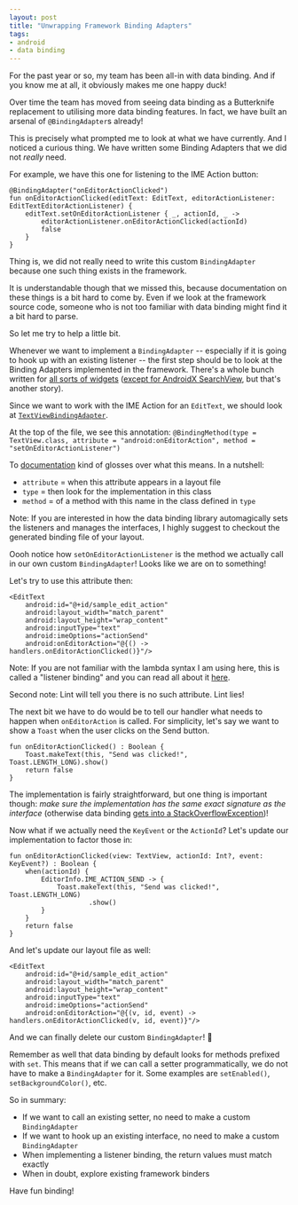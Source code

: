 ```yaml
---
layout: post
title: "Unwrapping Framework Binding Adapters"
tags:
- android
- data binding
---
```

For the past year or so, my team has been all-in with data binding. And if you know me at all, it obviously makes me one happy duck!

Over time the team has moved from seeing data binding as a Butterknife replacement to utilising more data binding features. In fact, we have built an arsenal of `@BindingAdapter`s already!

This is precisely what prompted me to look at what we have currently. And I noticed a curious thing. We have written some Binding Adapters that we did not _really_ need.

For example, we have this one for listening to the IME Action button:
```
@BindingAdapter("onEditorActionClicked")
fun onEditorActionClicked(editText: EditText, editorActionListener: EditTextEditorActionListener) {
    editText.setOnEditorActionListener { _, actionId, _ ->
        editorActionListener.onEditorActionClicked(actionId)
        false
    }
}
```
Thing is, we did not really need to write this custom `BindingAdapter` because one such thing exists in the framework.

It is understandable though that we missed this, because documentation on these things is a bit hard to come by. Even if we look at the framework source code, someone who is not too familiar with data binding might find it a bit hard to parse.

So let me try to help a little bit.

Whenever we want to implement a `BindingAdapter` -- especially if it is going to hook up with an existing listener -- the first step should be to look at the Binding Adapters implemented in the framework. There's a whole bunch written for [all sorts of widgets](https://android.googlesource.com/platform/frameworks/data-binding/+/master/extensions/baseAdapters/src/main/java/android/databinding/adapters) ([except for AndroidX SearchView](https://issuetracker.google.com/issues/122856766), but that's another story).

Since we want to work with the IME Action for an `EditText`, we should look at [`TextViewBindingAdapter`](https://android.googlesource.com/platform/frameworks/data-binding/+/master/extensions/baseAdapters/src/main/java/android/databinding/adapters/TextViewBindingAdapter.java).

At the top of the file, we see this annotation:
`@BindingMethod(type = TextView.class, attribute = "android:onEditorAction", method = "setOnEditorActionListener")`

To [documentation](https://developer.android.com/topic/libraries/data-binding/binding-adapters#specify-method) kind of glosses over what this means. In a nutshell:
- `attribute` = when this attribute appears in a layout file
- `type` = then look for the implementation in this class
- `method` =  of a method with this name in the class defined in `type`

Note: If you are interested in how the data binding library automagically sets the listeners and manages the interfaces, I highly suggest to checkout the generated binding file of your layout.

Oooh notice how `setOnEditorActionListener` is the method we actually call in our own custom `BindingAdapter`! Looks like we are on to something!

Let's try to use this attribute then:
```
<EditText
    android:id="@+id/sample_edit_action"
    android:layout_width="match_parent"
    android:layout_height="wrap_content"
    android:inputType="text"
    android:imeOptions="actionSend"
    android:onEditorAction="@{() -> handlers.onEditorActionClicked()}"/>
```
Note: If you are not familiar with the lambda syntax I am using here, this is called a "listener binding" and you can read all about it [here](https://developer.android.com/topic/libraries/data-binding/expressions#event_handling).

Second note: Lint will tell you there is no such attribute. Lint lies!

The next bit we have to do would be to tell our handler what needs to happen when `onEditorAction` is called. For simplicity, let's say we want to show a `Toast` when the user clicks on the Send button.
```
fun onEditorActionClicked() : Boolean {
    Toast.makeText(this, "Send was clicked!", Toast.LENGTH_LONG).show()
    return false
}
```
The implementation is fairly straightforward, but one thing is important though: *make sure the implementation has the same exact signature as the interface* (otherwise data binding [gets into a StackOverflowException](https://issuetracker.google.com/issues/123260053))!

Now what if we actually need the `KeyEvent` or the `ActionId`? Let's update our implementation to factor those in:
```
fun onEditorActionClicked(view: TextView, actionId: Int?, event: KeyEvent?) : Boolean {
    when(actionId) {
        EditorInfo.IME_ACTION_SEND -> {
            Toast.makeText(this, "Send was clicked!", Toast.LENGTH_LONG)
                    .show()
        }
    }
    return false
}
```

And let's update our layout file as well:
```
<EditText
    android:id="@+id/sample_edit_action"
    android:layout_width="match_parent"
    android:layout_height="wrap_content"
    android:inputType="text"
    android:imeOptions="actionSend"
    android:onEditorAction="@{(v, id, event) -> handlers.onEditorActionClicked(v, id, event)}"/>
```
And we can finally delete our custom `BindingAdapter`! :tada:

Remember as well that data binding by default looks for methods prefixed with `set`. This means that if we can call a setter programmatically, we do not have to make a `BindingAdapter` for it. Some examples are `setEnabled()`, `setBackgroundColor()`, etc.

So in summary:
- If we want to call an existing setter, no need to make a custom `BindingAdapter`
- If we want to hook up an existing interface, no need to make a custom `BindingAdapter`
- When implementing a listener binding, the return values must match exactly
- When in doubt, explore existing framework binders

Have fun binding!
